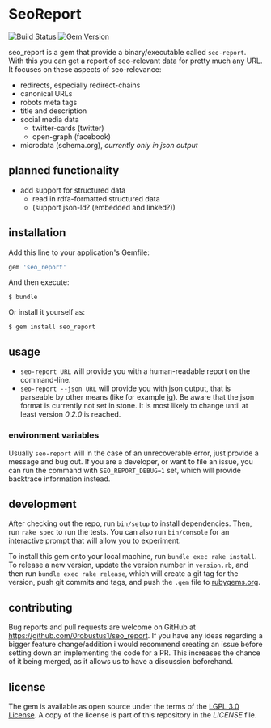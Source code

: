# SeoReport

[![Build Status](https://travis-ci.org/0robustus1/seo_report.svg?branch=master)](https://travis-ci.org/0robustus1/seo_report)
[![Gem Version](https://badge.fury.io/rb/seo_report.svg)](https://badge.fury.io/rb/seo_report)

seo_report is a gem that provide a binary/executable called `seo-report`. With
this you can get a report of seo-relevant data for pretty much any URL.
It focuses on these aspects of seo-relevance:

* redirects, especially redirect-chains
* canonical URLs
* robots meta tags
* title and description
* social media data
  * twitter-cards (twitter)
  * open-graph (facebook)
* microdata (schema.org), *currently only in json output*
  
## planned functionality

* add support for structured data
  * read in rdfa-formatted structured data
  * (support json-ld? (embedded and linked?))

## installation

Add this line to your application's Gemfile:

```ruby
gem 'seo_report'
```

And then execute:

    $ bundle

Or install it yourself as:

    $ gem install seo_report

## usage

* `seo-report URL`
  will provide you with a human-readable report on the command-line.
* `seo-report --json URL`
  will provide you with json output, that is parseable by other means (like for
  example [jq](https://stedolan.github.io/jq/)). Be aware that the json
  format is currently not set in stone. It is most likely to change until
  at least version *0.2.0* is reached.
  
### environment variables

Usually `seo-report` will in the case of an unrecoverable error, just provide
a message and bug out. If you are a developer, or want to file an issue, you
can run the command with `SEO_REPORT_DEBUG=1` set, which will provide
backtrace information instead.

## development

After checking out the repo, run `bin/setup` to install dependencies. Then, run
`rake spec` to run the tests. You can also run `bin/console` for an interactive
prompt that will allow you to experiment.

To install this gem onto your local machine, run `bundle exec rake install`. To
release a new version, update the version number in `version.rb`, and then run
`bundle exec rake release`, which will create a git tag for the version, push
git commits and tags, and push the `.gem` file to
[rubygems.org](https://rubygems.org).

## contributing

Bug reports and pull requests are welcome on GitHub at
https://github.com/0robustus1/seo_report. If you have any ideas regarding a
bigger feature change/addition i would recommend creating an issue before
setting down an implementing the code for a PR. This increases the chance of it
being merged, as it allows us to have a discussion beforehand.

## license

The gem is available as open source under the terms of the
[LGPL 3.0 License](http://choosealicense.com/licenses/lgpl-3.0/). A copy of the
license is part of this repository in the *LICENSE* file.

